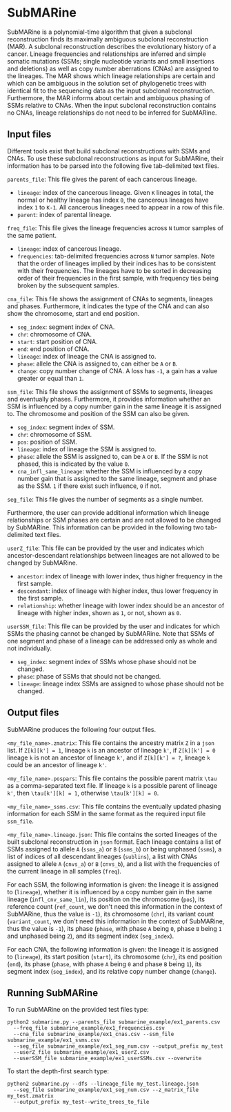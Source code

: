 # SubMARine

SubMARine is a polynomial-time algorithm that given a subclonal reconstruction finds its maximally ambiguous subclonal reconstruction (MAR). A subclonal reconstruction describes the evolutionary history of a cancer. Lineage frequencies and relationships are inferred and simple somatic mutations (SSMs; single nucleotide variants and small insertions and deletions) as well as copy number aberrations (CNAs) are assigned to the lineages. The MAR shows which lineage relationships are certain and which can be ambiguous in the solution set of phylogenetic trees with identical fit to the sequencing data as the input subclonal reconstruction. Furthermore, the MAR informs about certain and ambiguous phasing of SSMs relative to CNAs. When the input subclonal reconstruction contains no CNAs, lineage relationships do not need to be inferred for SubMARine.

## Input files

Different tools exist that build subclonal reconstructions with SSMs and CNAs. To use these subclonal reconstructions as input for SubMARine, their information has to be parsed into the following five tab-delimited text files.

`parents_file`:
This file gives the parent of each cancerous lineage.
* `lineage`: index of the cancerous lineage. Given `K` lineages in total, the normal or healthy lineage has index `0`, the cancerous lineages have index `1` to `K-1`. All cancerous lineages need to appear in a row of this file.
* `parent`: index of parental lineage.

`freq_file`:
This file gives the lineage frequencies across `N` tumor samples of the same patient.
* `lineage`: index of cancerous lineage.
* `frequencies`: tab-delimited frequencies across `N` tumor samples.
Note that the order of lineages implied by their indices has to be consistent with their frequencies. The lineages have to be sorted in decreasing order of their frequencies in the first sample, with frequency ties being broken by the subsequent samples.

`cna_file`:
This file shows the assignment of CNAs to segments, lineages and phases. Furthermore, it indicates the type of the CNA and can also show the chromosome, start and end position.
* `seg_index`: segment index of CNA.
* `chr`: chromosome of CNA.
* `start`: start position of CNA.
* `end`: end position of CNA.
* `lineage`: index of lineage the CNA is assigned to.
* `phase`: allele the CNA is assigned to, can either be `A` or `B`.
* `change`: copy number change of CNA. A loss has `-1`, a gain has a value greater or equal than `1`.

`ssm_file`:
This file shows the assignment of SSMs to segments, lineages and eventually phases. Furthermore, it provides information whether an SSM is influenced by a copy number gain in the same lineage it is assigned to. The chromosome and position of the SSM can also be given.
* `seg_index`: segment index of SSM.
* `chr`: chromosome of SSM.
* `pos`: position of SSM.
* `lineage`: index of lineage the SSM is assigned to.
* `phase`: allele the SSM is assigned to, can be `A` or `B`. If the SSM is not phased, this is indicated by the value `0`.
* `cna_infl_same_lineage`: whether the SSM is influenced by a copy number gain that is assigned to the same lineage, segment and phase as the SSM. `1` if there exist such influence, `0` if not.

`seg_file`:
This file gives the number of segments as a single number.

Furthermore, the user can provide additional information which lineage relationships or SSM phases are certain and are not allowed to be changed by SubMARine. This information can be provided in the following two tab-delimited text files.

`userZ_file`:
This file can be provided by the user and indicates which ancestor-descendant relationships between lineages are not allowed to be changed by SubMARine.
* `ancestor`: index of lineage with lower index, thus higher frequency in the first sample.
* `descendant`: index of lineage with higher index, thus lower frequency in the first sample.
* `relationship`: whether lineage with lower index should be an ancestor of lineage with higher index, shown as `1`, or not, shown as `0`.

`userSSM_file`:
This file can be provided by the user and indicates for which SSMs the phasing cannot be changed by SubMARine. Note that SSMs of one segment and phase of a lineage can be addressed only as whole and not individually.
* `seg_index`: segment index of SSMs whose phase should not be changed.
* `phase`: phase of SSMs that should not be changed.
* `lineage`: lineage index SSMs are assigned to whose phase should not be changed.

## Output files

SubMARine produces the following four output files.

`<my_file_name>.zmatrix`:
This file contains the ancestry matrix `Z` in a `json` list. If `Z[k][k'] = 1`, lineage `k` is an ancestor of lineage `k'`, if `Z[k][k'] = 0` lineage `k` is not an ancestor of lineage `k'`, and if `Z[k][k'] = ?`, lineage `k` could be an ancestor of lineage `k'`.

`<my_file_name>.pospars`:
This file contains the possible parent matrix `\tau` as a comma-separated text file. If lineage `k` is a possible parent of lineage `k'`, then `\tau[k'][k] = 1`, otherwise `\tau[k'][k] = 0`.

`<my_file_name>_ssms.csv`:
This file contains the eventually updated phasing information for each SSM in the same format as the required input file `ssm_file`.

`<my_file_name>.lineage.json`:
This file contains the sorted lineages of the built subclonal reconstruction in `json` format. Each lineage contains a list of SSMs assigned to allele `A` (`ssms_a`) or `B` (`ssms_b`) or being unphased (`ssms`), a list of indices of all descendant lineages (`sublins`), a list with CNAs assigned to allele `A` (`cnvs_a`) or `B` (`cnvs_b`), and a list with the frequencies of the current lineage in all samples (`freq`).

For each SSM, the following information is given: the lineage it is assigned to (`lineage`), whether it is influenced by a copy number gain in the same lineage (`infl_cnv_same_lin`), its position on the chromosome (`pos`), its reference count (`ref_count`, we don't need this information in the context of SubMARine, thus the value is `-1`), its chromosome (`chr`), its variant count (`variant_count`, we don't need this information in the context of SubMARine, thus the value is `-1`), its phase (`phase`, with phase `A` being `0`, phase `B` being `1` and unphased being `2`), and its segment index (`seg_index`).

For each CNA, the following information is given: the lineage it is assigned to (`lineage`), its start position (`start`), its chromosome (`chr`), its end position (`end`), its phase (`phase`, with phase `A` being `0` and phase `B` being `1`), its segment index (`seg_index`), and its relative copy number change (`change`).

## Running SubMARine

To run SubMARine on the provided test files type:
```
python2 submarine.py --parents_file submarine_example/ex1_parents.csv 
  --freq_file submarine_example/ex1_frequencies.csv 
  --cna_file submarine_example/ex1_cnas.csv --ssm_file submarine_example/ex1_ssms.csv 
  --seg_file submarine_example/ex1_seg_num.csv --output_prefix my_test 
  --userZ_file submarine_example/ex1_userZ.csv 
  --userSSM_file submarine_example/ex1_userSSMs.csv --overwrite
```

To start the depth-first search type:
```
python2 submarine.py --dfs --lineage_file my_test.lineage.json 
  --seg_file submarine_example/ex1_seg_num.csv --z_matrix_file my_test.zmatrix 
  --output_prefix my_test--write_trees_to_file
```
